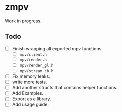 # zmpv
Work in progress.

## Todo
- [ ] Finish wrapping all exported mpv functions.
    - [ ] `mpv/client.h`
    - [ ] `mpv/render.h`
    - [ ] `mpv/render_gl.h`
    - [ ] `mpv/stream_cb.h`
- [ ] Fix memory leaks.
- [ ] write more tests.
- [ ] Add another structs that contains helper functions.
- [ ] Add Examples.
- [ ] Export as a library.
- [ ] Add usage guide.